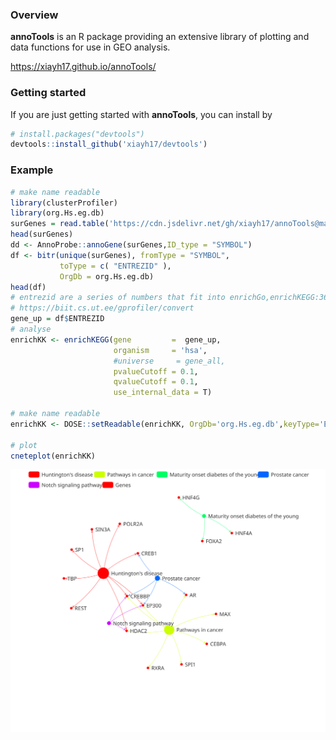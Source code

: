 ### Overview

**annoTools** is an R package providing an extensive library of plotting and data functions for use in GEO analysis.

<https://xiayh17.github.io/annoTools/>

### Getting started

If you are just getting started with **annoTools**, you can install by

``` r
# install.packages("devtools")
devtools::install_github('xiayh17/devtools')
```

### Example

``` r
# make name readable
library(clusterProfiler)
library(org.Hs.eg.db)
surGenes = read.table('https://cdn.jsdelivr.net/gh/xiayh17/annoTools@main/dev/genelist.txt')[,1]#change dataframe to vector
head(surGenes)
dd <- AnnoProbe::annoGene(surGenes,ID_type = "SYMBOL")
df <- bitr(unique(surGenes), fromType = "SYMBOL",
           toType = c( "ENTREZID" ),
           OrgDb = org.Hs.eg.db)
head(df)
# entrezid are a series of numbers that fit into enrichGo,enrichKEGG:367
# https://biit.cs.ut.ee/gprofiler/convert
gene_up = df$ENTREZID
# analyse
enrichKK <- enrichKEGG(gene         =  gene_up,
                       organism     = 'hsa',
                       #universe     = gene_all,
                       pvalueCutoff = 0.1,
                       qvalueCutoff = 0.1,
                       use_internal_data = T)

# make name readable
enrichKK <- DOSE::setReadable(enrichKK, OrgDb='org.Hs.eg.db',keyType='ENTREZID')

# plot
cneteplot(enrichKK)
```

[![example](dev/example.svg "example")](https://cdn.jsdelivr.net/gh/xiayh17/annoTools@main/dev/example.svg)
